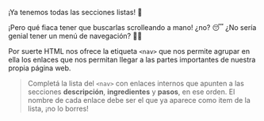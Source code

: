 ¡Ya tenemos todas las secciones listas! :tada: 

¡Pero qué fiaca tener que buscarlas scrolleando a mano! ¿no? :sleeping: ¿No sería genial tener un menú de navegación? :ocean::boat:

Por suerte HTML nos ofrece la etiqueta `<nav>` que nos permite agrupar en ella los enlaces que nos permitan llegar a las partes importantes de nuestra propia página web.

> Completá la lista del `<nav>` con enlaces internos que apunten a las secciones **descripción**, **ingredientes** y **pasos**, en ese orden. El nombre de cada enlace debe ser el que ya aparece como item de la lista, ¡no lo borres!

